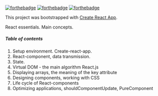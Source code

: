 [![forthebadge](https://forthebadge.com/images/badges/check-it-out.svg)](https://forthebadge.com)
[![forthebadge](https://forthebadge.com/images/badges/compatibility-ie-6.svg)](https://forthebadge.com)
[![forthebadge](https://forthebadge.com/images/badges/made-with-javascript.svg)](https://forthebadge.com)

This project was bootstrapped with [Create React App](https://github.com/facebookincubator/create-react-app).

React essentials. Main concepts.

##### Table of contents
1. Setup environment. Create-react-app.
2. React-component, data transmission.
3. State.
4. Virtual DOM - the main algorithm React.js
5. Displaying arrays, the meaning of the key attribute
6. Designing components, working with CSS
7. Life cycle of React-components
8. Optimizing applications, shouldComponentUpdate, PureComponent